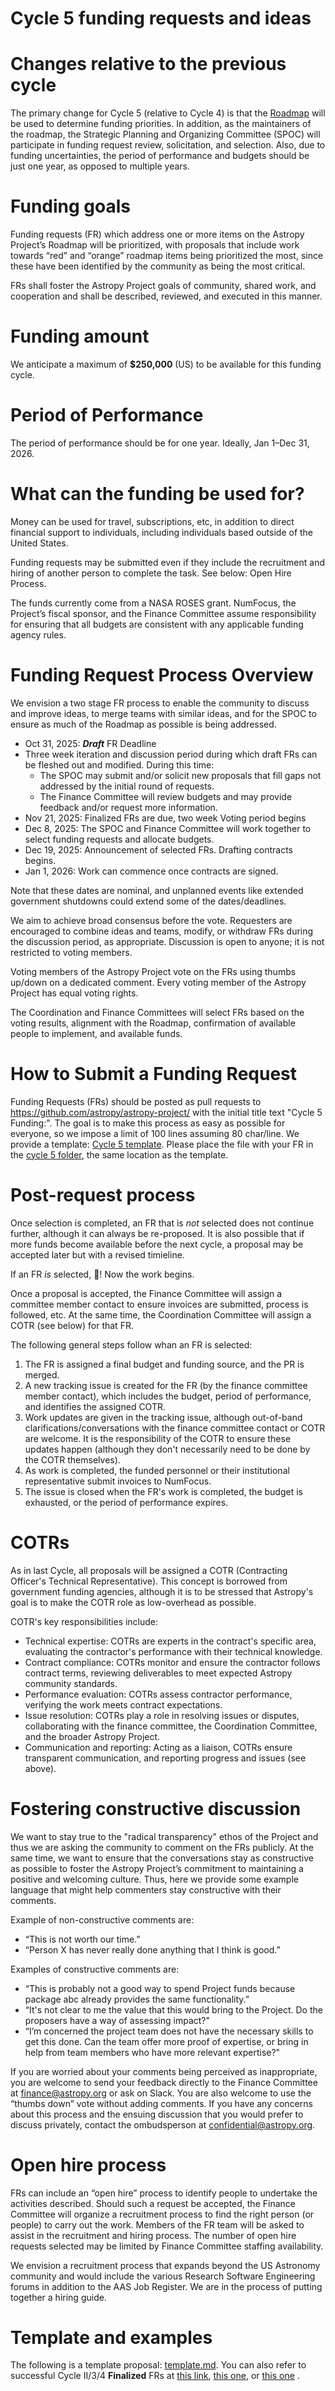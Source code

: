 # Cycle 5 funding requests and ideas

# Changes relative to the previous cycle

The primary change for Cycle 5 (relative to Cycle 4) is that the [Roadmap](https://github.com/astropy/astropy-project/blob/main/roadmap/roadmap.md) will be used to determine funding priorities. In addition, as the maintainers of the roadmap, the Strategic Planning and Organizing Committee (SPOC) will participate in funding request review, solicitation, and selection. Also, due to funding uncertainties, the period of performance and budgets should be just one year, as opposed to multiple years.

# Funding goals
Funding requests (FR) which address one or more items on the Astropy Project’s Roadmap will be prioritized, with proposals that include work towards “red” and “orange” roadmap items being prioritized the most, since these have been identified by the community as being the most critical.

FRs shall foster the Astropy Project goals of community, shared work, and cooperation and shall be described, reviewed, and executed in this manner.

# Funding amount

We anticipate a maximum of **$250,000** (US) to be available for this funding cycle. 

# Period of Performance

The period of performance should be for one year. Ideally, Jan 1–Dec 31, 2026.

# What can the funding be used for?

Money can be used for travel, subscriptions, etc, in addition to direct financial support to individuals, including individuals based outside of the United States.

Funding requests may be submitted even if they include the recruitment and hiring of another person to complete the task. See below: Open Hire Process.

The funds currently come from a NASA ROSES grant. NumFocus, the Project’s fiscal sponsor, and the Finance Committee assume responsibility for ensuring that all budgets are consistent with any applicable funding agency rules.

# Funding Request Process Overview

We envision a two stage FR process to enable the community to discuss and improve ideas, to merge teams with similar ideas, and for the SPOC to ensure as much of the Roadmap as possible is being addressed.

* Oct 31, 2025: **_Draft_** FR Deadline 
* Three week iteration and discussion period during which draft FRs can be fleshed out and modified. During this time:
  * The SPOC may submit and/or solicit new proposals that fill gaps not addressed by the initial round of requests. 
  * The Finance Committee will review budgets and may provide feedback and/or request more information. 
* Nov 21, 2025: Finalized FRs are due, two week Voting period begins
* Dec 8, 2025: The SPOC and Finance Committee will work together to select funding requests and allocate budgets. 
* Dec 19, 2025: Announcement of selected FRs. Drafting contracts begins.
* Jan 1, 2026: Work can commence once contracts are signed.

Note that these dates are nominal, and unplanned events like extended government shutdowns could extend some of the dates/deadlines.

We aim to achieve broad consensus before the vote. Requesters are encouraged to combine ideas and teams, modify, or withdraw FRs during the discussion period, as appropriate. Discussion is open to anyone; it is not restricted to voting members. 

Voting members of the Astropy Project vote on the FRs using thumbs up/down on a dedicated comment. Every voting member of the Astropy Project has equal voting rights.

The Coordination and Finance Committees will select FRs based on the voting results, alignment with the Roadmap, confirmation of available people to implement, and available funds.

# How to Submit a Funding Request
Funding Requests (FRs) should be posted as pull requests to https://github.com/astropy/astropy-project/ with the initial title text "Cycle 5 Funding:". The goal is to make this process as easy as possible for everyone, so we impose a limit of 100 lines assuming 80 char/line. We provide a template: [Cycle 5 template](https://github.com/astropy/astropy-project/tree/main/finance/proposal-calls/cycle5/template.md). Please place the file with your FR in the [cycle 5 folder](https://github.com/astropy/astropy-project/tree/main/finance/proposal-calls/cycle5/), the same location as the template.

# Post-request process

Once selection is completed, an FR that is *not* selected does not continue further, although it can always be re-proposed. It is also possible that if more funds become available before the next cycle, a proposal may be accepted later but with a revised timieline.

If an FR *is* selected, 🎉! Now the work begins. 

Once a proposal is accepted, the Finance Committee will assign a committee member contact to ensure invoices are submitted, process is followed, etc.  At the same time, the Coordination Committee will assign a COTR (see below) for that FR.

The following general steps follow whan an FR is selected:

1. The FR is assigned a final budget and funding source, and the PR is merged.
2. A new tracking issue is created for the FR (by the finance committee member contact), which includes the budget, period of performance, and identifies the assigned COTR.
3. Work updates are given in the tracking issue, although out-of-band clarifications/conversations with the finance committee contact or COTR are welcome. It is the responsibility of the COTR to ensure these updates happen (although they don't necessarily need to be done by the COTR themselves).
4. As work is completed, the funded personnel or their institutional representative submit invoices to NumFocus.
5. The issue is closed when the FR's work is completed, the budget is exhausted, or the period of performance expires.

# COTRs

As in last Cycle, all proposals will be assigned a COTR (Contracting Officer's Technical Representative).  This concept is borrowed from government funding agencies, although it is to be stressed that Astropy's goal is to make the COTR role as low-overhead as possible.

COTR's key responsibilities include:

* Technical expertise: COTRs are experts in the contract's specific area, evaluating the contractor's performance with their technical knowledge.
* Contract compliance: COTRs monitor and ensure the contractor follows contract terms, reviewing deliverables to meet expected Astropy community standards.
* Performance evaluation: COTRs assess contractor performance, verifying the work meets contract expectations.
* Issue resolution: COTRs play a role in resolving issues or disputes, collaborating with the finance committee, the Coordination Committee, and the broader Astropy Project.
* Communication and reporting: Acting as a liaison, COTRs ensure transparent communication, and reporting progress and issues (see above).


# Fostering constructive discussion

We want to stay true to the "radical transparency" ethos of the Project and thus we are asking the community to comment on the FRs publicly. At the same time, we want to ensure that the conversations stay as constructive as possible to foster the Astropy Project’s commitment to maintaining a positive and welcoming culture. Thus, here we provide some example language that might help commenters stay constructive with their comments.

Example of non-constructive comments are:

* “This is not worth our time.”
* “Person X has never really done anything that I think is good.”

Examples of constructive comments are:

* “This is probably not a good way to spend Project funds because package abc already provides the same functionality.”
* “It's not clear to me the value that this would bring to the Project. Do the proposers have a way of assessing impact?"
* “I’m concerned the project team does not have the necessary skills to get this done. Can the team offer more proof of expertise, or bring in help from team members who have more relevant expertise?"

If you are worried about your comments being perceived as inappropriate, you are welcome to send your feedback directly to the Finance Committee at finance@astropy.org or ask on Slack. You are also welcome to use the “thumbs down” vote without adding comments. If you have any concerns about this process and the ensuing discussion that you would prefer to discuss privately, contact the ombudsperson at confidential@astropy.org.


# Open hire process

FRs can include an “open hire” process to identify people to undertake the activities described. Should such a request be accepted, the Finance Committee will organize a recruitment process to find the right person (or people) to carry out the work. Members of the FR team will be asked to assist in the recruitment and hiring process. The number of open hire requests selected may be limited by Finance Committee staffing availability.

We envision a recruitment process that expands beyond the US Astronomy community and would include the various Research Software Engineering forums in addition to the AAS Job Register. We are in the process of putting together a hiring guide.


# Template and examples

The following is a template proposal: [template.md](template.md). You can also refer to successful Cycle II/3/4 **Finalized** FRs at [this link](https://github.com/astropy/astropy-project/tree/main/finance/proposal-calls/2021-proposal), [this one](https://github.com/astropy/astropy-project/tree/main/finance/proposal-calls/cycle3), or  [this one](https://github.com/astropy/astropy-project/tree/main/finance/proposal-calls/cycle4)  .
